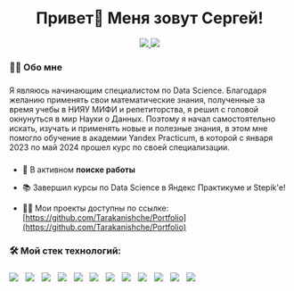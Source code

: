 <h1 align="center">Привет👋 Меня зовут Сергей!</h1>

<div align="center">
  <a href="https://t.me/ysnichka" target="_blank">
    <img src="https://img.shields.io/badge/Telegram-white?style=for-the-badge&logo=Telegram&logoColor=0077FF" />
  </a>
  <a href="https://vk.com/krapatulka" target="_blank">
    <img src="https://img.shields.io/badge/VK-white?style=for-the-badge&logo=VK&logoColor=0077FF" />
  </a>
</div>

<h3 align="left">👩‍💻  Обо мне</h3>

###

<p align="left">Я являюсь начинающим специалистом по Data Science. 
Благодаря желанию применять свои математические знания, полученные за время учебы в НИЯУ МИФИ и репетиторства, я решил с головой окнунуться в мир Науки о Данных.
Поэтому я начал самостоятельно искать, изучать и применять новые и полезные знания, в этом мне помогло обучение в академии Yandex Practicum, в которой с января 2023 по май 2024 прошел курс по своей специализации.<br>

###

- 🔭 В активном **поиске работы**

- 📚 Завершил курсы по Data Science в Яндекс Практикуме и Stepik'e!

- 👨‍💻 Мои проекты доступны по ссылке: [https://github.com/Tarakanishche/Portfolio](https://github.com/Tarakanishche/Portfolio)

###

<h3 align="left">🛠 Мой стек технологий:</h3>

###

<div align="left">
  <img src="https://img.shields.io/badge/python-FFFF00?style=for-the-badge&logo=python&logoColor=4682B4" />
  <img width="5" />
  <img src="https://img.shields.io/badge/Jupyter-white?style=for-the-badge&logo=Jupyter&logoColor=F37626" />
  <img width="5" />
  <img src="https://img.shields.io/badge/PostgreSQL-4682B4?style=for-the-badge&logo=PostgreSQL&logoColor=000000" />
  <img width="5" />
  <img src="https://img.shields.io/badge/Pandas-FF0000?style=for-the-badge&logo=pandas&logoColor=150458" />
  <img width="5" />
  <img src="https://img.shields.io/badge/numpy-20B2AA?style=for-the-badge&logo=NumPy&logoColor=013243" />
  <img width="5" />
  <img src="https://img.shields.io/badge/sklearn-1E90FF?style=for-the-badge&logo=scikit-learn&logoColor=F7931E" />
  <img width="5" />
  <img src="https://img.shields.io/badge/keras-8A2BE2?style=for-the-badge&logo=Keras&logoColor=D00000" />
  <img width="5" />
  <img src="https://img.shields.io/badge/TensorFlow-F5DEB3?style=for-the-badge&logo=TensorFlow&logoColor=FF6F00" />
  <img width="5" />
  <img src="https://img.shields.io/badge/SQL Alchemy-87CEEB?style=for-the-badge&logo=SQLAlchemy&logoColor=DC143C" />
  <img width="5" />
  <img src="https://img.shields.io/badge/Oracle-DEB887?style=for-the-badge&logo=Oracle&logoColor=F80000" />  
  <img width="5" />
  <img src="https://img.shields.io/badge/Git-808080?style=for-the-badge&logo=Git&logoColor=F05032" /> 
  <img width="5" />
  <img src="https://img.shields.io/badge/Trello-FFE4E1?style=for-the-badge&logo=Trello&logoColor=0052CC" />
</div>

